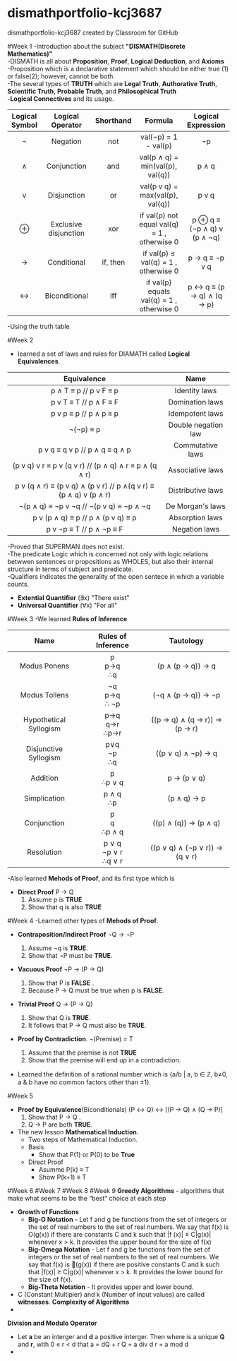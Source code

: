 # dismathportfolio-kcj3687
dismathportfolio-kcj3687 created by Classroom for GitHub

#Week 1
-Introduction about the subject **"DISMATH(Discrete Mathematics)"**<br>
-DISMATH is all about **Proposition**, **Proof**, **Logical Deduction**, and **Axioms**<br>
-Proposition which is a declarative statement which should be either true (1) or false(2); however, cannot be both.<br>
-The several types of **TRUTH** which are **Legal Truth**, **Authorative Truth**, **Scientific Truth**, **Probable Truth**, and **Philosophical Truth**<br>
-**Logical Connectives** and its usage.<br>

| Logical Symbol  |  Logical Operator | Shorthand | Formula | Logical Expression |
| :-----: |:-------:|:-----:| :-------: | :-------: |
| ¬ |Negation | not | val(¬p) = 1 - val(p) | ¬p |
| ∧ | Conjunction | and | val(p ∧ q) = min(val(p), val(q)) | p ∧ q |
| v | Disjunction | or | val(p v q) = max(val(p), val(q)) | p v q |
| ⊕ | Exclusive disjunction | xor | if val(p)  not equal val(q) = 1 , otherwise  0|  p ⊕ q  ≡ (¬p ∧ q) v (p ∧ ¬q) |
| → | Conditional | if, then | if val(p)  ≤ val(q) = 1 , otherwise  0  | p → q ≡  ¬p v q |
| ↔ | Biconditional | iff | if val(p) equals val(q) = 1 , otherwise  0 |  p ↔ q ≡ (p → q) ∧ (q → p) |

-Using the truth table

#Week 2
- learned a set of laws and rules for DIAMATH called **Logical Equivalences**.<br>

|                           Equivalence                          |         Name        |
|:--------------------------------------------------------------:|:-------------------:|
|                      p ∧ T ≡ p  //     p v F ≡ p               |    Identity laws    |
|                       p v T ≡ T  //    p ∧ F ≡ F               |   Domination laws   |
|                       p v p ≡ p //     p ∧ p ≡ p               |   Idempotent laws   |
|                            ¬(¬p) ≡ p                           | Double negation law |
|                   p v q ≡ q v p // p ∧ q ≡ q ∧ p               |   Commutative laws  |
|       (p v q) v r ≡ p v (q v r) // (p ∧ q) ∧ r ≡ p ∧ (q ∧ r)   |   Associative laws  |
| p v (q ∧ r) ≡ (p v q) ∧ (p v r) //  p ∧(q v r) ≡ (p ∧ q) v (p ∧ r) |  Distributive laws  |
|              ¬(p ∧ q) ≡ ¬p v ¬q // ¬(p v q) ≡ ¬p ∧ ¬q          |   De Morgan's laws  |
|                 p v (p ∧ q) ≡ p // p ∧ (p v q) ≡ p             |   Absorption laws   |
|                     p v ¬p ≡ T // p ∧ ¬p ≡ F                   |    Negation laws    |

-Proved that SUPERMAN does not exist.<br>
-The predicate Logic which is concerned not only with logic relations betwwen sentences or propositions as WHOLES, but also their internal structure in terms of subject and predicate.<br>
-Qualifiers indicates the generality of the open sentece in which a variable counts.<br>
  - **Extential Quantifier** (∃x) 
  "There exist"
  - **Universal Quantifier** (∀x) 
  "For all"

#Week 3
-We learned **Rules of Inference**

|          Name          |   Rules of Inference       |            Tautology           |
|:---------------------: |:-------------------------:|:-----------------------------:|
|      Modus Ponens      |       p<br>p→q<br>∴q      |        (p ∧ (p → q)) → q       |
|      Modus Tollens     |     ¬q<br>p→q<br>∴ ¬p     |       (¬q ∧ (p → q)) → ¬p      |
| Hypothetical Syllogism |     p→q<br>q→r<br>∴p→r    |  ((p → q) ∧ (q → r)) → (p → r) |
|  Disjunctive Syllogism |      p∨q<br>¬p<br>∴q      |       ((p ∨ q) ∧ ¬p) → q       |
|        Addition        |       p<br>∴p ∨ q         |           p → (p ∨ q)          |
|      Simplication      |       p ∧ q<br>∴p         |           (p ∧ q) → p          |
|       Conjunction      |      p<br>q<br>∴p ∧ q     |      ((p) ∧ (q)) → (p ∧ q)     |
|       Resolution       | p ∨ q<br>¬p ∨ r<br>∴q ∨ r | ((p ∨ q) ∧ (¬p ∨ r)) → (q ∨ r) |

-Also learned **Mehods of Proof**, and its first type which is
   - **Direct Proof**
     P → Q
     1. Assume p is **TRUE**
     2. Show that q is also **TRUE**
 
#Week 4
-Learned other types of **Mehods of Proof**.
   - **Contraposition/Indirect Proof**
     ¬Q → ¬P
     1. Assume ¬q is **TRUE**.
     2. Show that ¬P must be **TRUE**.

   - **Vacuous Proof**
     ¬P → (P → Q)
     1. Show that P is **FALSE** .
     2. Because P → Q must be true when p is **FALSE**.

   - **Trivial Proof**
     Q → (P → Q)
     1. Show that Q is **TRUE**.
     2. It follows that P → Q must also be **TRUE**.
  
   - **Proof by Contradiction**.
     ¬(Premise) = T
     1. Assume that the premise is not **TRUE**
     2. Show that the premise will end up in a contradiction.
  
- Learned the definition of a rational number which is {a/b | a, b ∈ ℤ, b≠0, a & b have no common factors other than ±1}.

#Week 5
   - **Proof by Equivalence**(Biconditionals)
     (P ↔ Q) ↔ [(P → Q) ∧ (Q → P)]
     1. Show that P → Q .
     2. Q → P are both **TRUE**.
 - The new lesson **Mathematical Induction**.
   - Two steps of Mathematical Induction.
    - Basis
      - Show that P(1) or P(0) to be **True**
    - Direct Proof
      - Asumme P(k) ≡ T
      - Show P(k+1) ≡ T


#Week 6
#Week 7
#Week 8
#Week 9
  **Greedy Algorithms** - algorithms that make what seems to be the “best” choice at each step
  - **Growth of Functions**
     - **Big-O Notation** - Let f and g be functions from the set of integers or the set of real numbers to the set of real numbers. We say that f(x) is O(g(x)) if there are constants C and k such that |f (x)| ≤ C|g(x)| whenever x > k. It provides the upper bound for the size of f(x)
     - **Big-Omega Notation** - Let f and g be functions from the set of integers or the set of real numbers to the set of real numbers. We say that f(x) is 􏰰(g(x)) if there are positive constants C and k such that |f(x)| ≥ C|g(x)| whenever x > k. It provides the lower bound for the size of f(x).
     - **Big-Theta Notation** - It provides upper and lower bound.
  - C (Constant Multipier) and k (Number of input values) are called **witnesses**.
  **Complexity of Algorithms**
   - 
  **Division and Modulo Operator**
   - Let **a** be an interger and **d** a positive interger. Then where is a unique **Q** and **r**, with 0 ≤ r < d that a = dQ + r
    Q = a div d 
    r = a mod d
   -


